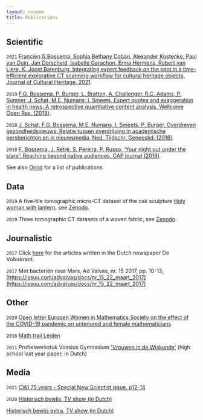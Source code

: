 ```yaml
---
layout: resume
title: Publications
---
```


## Scientific

`2021`
[Francien G.Bossema, Sophia Bethany Coban, Alexander Kostenko, Paul van Duin, Jan Dorscheid, Isabelle Garachon, Erma Hermens, Robert van Liere, K. Joost Batenburg, Integrating expert feedback on the spot in a time-efficient explorative CT scanning workflow for cultural heritage objects, Journal of Cultural Heritage, 2021](https://www.sciencedirect.com/science/article/pii/S1296207421000558)

`2019`
[F.G. Bossema, P. Burger, L. Bratton, A. Challenger, R.C. Adams, P. Sumner, J. Schat, M.E. Numans, I. Smeets, Expert quotes and exaggeration in health news: A retrospective quantitative content analysis, Wellcome Open Res. (2019)](https://doi.org/10.12688/wellcomeopenres.15147.2).

`2018`
[J. Schat, F.G. Bossema, M.E. Numans, I. Smeets, P. Burger, Overdreven gezondheidsnieuws: Relatie tussen overdrijving in academische persberichten en in nieuwsmedia, Ned. Tijdschr. Geneeskd. (2018)](https://www.ntvg.nl/artikelen/overdreven-gezondheidsnieuws).

`2018`
[F. Bossema, J. Retrê, S. Pereira, P. Russo, ‘Your night out under the stars’: Reaching beyond native audiences, CAP journal (2018)](https://www.capjournal.org/issues/24/24_40.php).

See also [Orcid](https://orcid.org/0000-0001-5668-5326) for a list of publications. 

## Data 
`2019`
A five-tile tomographic micro-CT dataset of the oak sculpture [Holy woman with lantern](https://www.rijksmuseum.nl/nl/collectie/BK-NM-9253), see [Zenodo](https://zenodo.org/record/3747192#.X5bWcYhKg2w).

`2019`
Three tomographic CT datasets of a woven fabric, see [Zenodo](https://zenodo.org/record/3741311#.X5f0-IhKg2w).

## Journalistic

`2017`
Click [here](https://www.volkskrant.nl/auteur/francien-bossema) for the articles written in the Dutch newspaper De Volkskrant. 

`2017`
Met bacteriën naar Mars, Ad Valvas, nr. 15 2017, pp. 10-13, [https://issuu.com/advalvas/docs/nr_15_22_maart_2017](https://issuu.com/advalvas/docs/nr_15_22_maart_2017) 


## Other
`2020`
[Open letter Europen Women in Mathematics Society on the effect of the COVID-19 pandemic on untenured and female mathematicians](https://www.europeanwomeninmaths.org/ewm-open-letter-on-the-covid-19-pandemic/)

`2016`
[Math trail Leiden](https://www.universiteitleiden.nl/en/news/2017/01/math-trail-leiden)

`2011`
Profielwerkstuk Vossius Gymnasium ['Vrouwen in de Wiskunde'](https://cdn.atria.nl/epublications/IAV_B00104502.pdf) (high school last year paper, in Dutch) 

## Media

`2021`
[CWI 75 years - Special New Scientist issue, p12-14](https://issuu.com/vmadmin/docs/cwi_special_75_years)

`2020`
[Historisch bewijs, TV show (in Dutch)](https://www.npostart.nl/historisch-bewijs/04-03-2020/AT_2127977)

[Historisch bewijs extra, TV show (in Dutch)](https://www.npostart.nl/historisch-bewijs-extra/04-03-2020/WO_AT_15997049)

<!-- ### Footer 

Last updated: April 2021 -->


